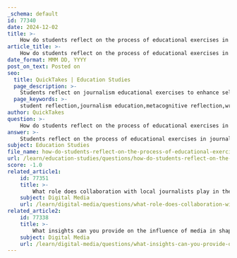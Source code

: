 ```yaml
---
_schema: default
id: 77340
date: 2024-12-02
title: >-
    How do students reflect on the process of educational exercises in journalism?
article_title: >-
    How do students reflect on the process of educational exercises in journalism?
date_format: MMM DD, YYYY
post_on_text: Posted on
seo:
  title: QuickTakes | Education Studies
  page_description: >-
    Students reflect on journalism educational exercises to enhance self-efficacy, integrate theory and practice, shift mindsets about writing, engage in collaborative learning, and connect with current events, preparing them for real-world challenges.
  page_keywords: >-
    student reflection,journalism education,metacognitive reflection,writing self-efficacy,integration of theory and practice,mindset shift,collaborative learning,current events,skill development
author: QuickTakes
question: >-
    How do students reflect on the process of educational exercises in journalism?
answer: >-
    Students reflect on the process of educational exercises in journalism in several meaningful ways. These reflections often enhance their understanding of their own capabilities and the complexities of journalistic practice. Here are some key points based on the gathered information:\n\n1. **Metacognitive Reflection**: Students who engage in metacognitive reflection exercises after major writing assignments tend to score higher in writing self-efficacy and overall media writing self-perceptions. This suggests that reflection helps students recognize their growth as media writers and fosters a more positive self-image regarding their writing skills.\n\n2. **Integration of Theory and Practice**: Reflection is crucial for integrating theoretical knowledge with practical competencies. It encourages students to confront and analyze their implicit assumptions, which is essential in navigating the often unclear and complex situations they encounter in journalism.\n\n3. **Mindset Shift**: Many students initially believe that writing is a fixed skill rather than one that can be improved. Reflection activities can help alter this mindset, encouraging students to see the value in their efforts and the potential for growth in their writing abilities.\n\n4. **Collaborative Learning**: Group work and newsroom exercises are common in journalism education, allowing students to collaborate and produce news reports across various platforms. Reflecting on these collaborative experiences can enhance their understanding of teamwork and the dynamics of news production.\n\n5. **Engagement with Current Events**: Journalism education empowers students to engage constructively with the world around them. Reflecting on their experiences allows them to connect their learning with real-world issues, fostering a sense of responsibility and agency in their roles as future journalists.\n\nOverall, the process of reflection in journalism education not only aids in skill development but also cultivates a deeper understanding of the role of journalists in society. This reflective practice is essential for preparing students to face the challenges of the media landscape effectively.
subject: Education Studies
file_name: how-do-students-reflect-on-the-process-of-educational-exercises-in-journalism.md
url: /learn/education-studies/questions/how-do-students-reflect-on-the-process-of-educational-exercises-in-journalism
score: -1.0
related_article1:
    id: 77351
    title: >-
        What role does collaboration with local journalists play in the work of foreign correspondents?
    subject: Digital Media
    url: /learn/digital-media/questions/what-role-does-collaboration-with-local-journalists-play-in-the-work-of-foreign-correspondents
related_article2:
    id: 77338
    title: >-
        What insights can you provide on the influence of media in shaping public opinion?
    subject: Digital Media
    url: /learn/digital-media/questions/what-insights-can-you-provide-on-the-influence-of-media-in-shaping-public-opinion
---
```


&nbsp;